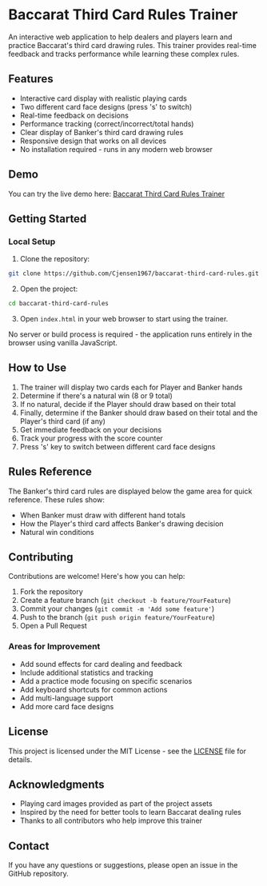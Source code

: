 # Baccarat Third Card Rules Trainer

An interactive web application to help dealers and players learn and practice Baccarat's third card drawing rules. This trainer provides real-time feedback and tracks performance while learning these complex rules.

## Features

- Interactive card display with realistic playing cards
- Two different card face designs (press 's' to switch)
- Real-time feedback on decisions
- Performance tracking (correct/incorrect/total hands)
- Clear display of Banker's third card drawing rules
- Responsive design that works on all devices
- No installation required - runs in any modern web browser

## Demo

You can try the live demo here: [Baccarat Third Card Rules Trainer](https://cjensen1967.github.io/baccarat-third-card-rules/)

## Getting Started

### Local Setup

1. Clone the repository:
```bash
git clone https://github.com/Cjensen1967/baccarat-third-card-rules.git
```

2. Open the project:
```bash
cd baccarat-third-card-rules
```

3. Open `index.html` in your web browser to start using the trainer.

No server or build process is required - the application runs entirely in the browser using vanilla JavaScript.

## How to Use

1. The trainer will display two cards each for Player and Banker hands
2. Determine if there's a natural win (8 or 9 total)
3. If no natural, decide if the Player should draw based on their total
4. Finally, determine if the Banker should draw based on their total and the Player's third card (if any)
5. Get immediate feedback on your decisions
6. Track your progress with the score counter
7. Press 's' key to switch between different card face designs

## Rules Reference

The Banker's third card rules are displayed below the game area for quick reference. These rules show:
- When Banker must draw with different hand totals
- How the Player's third card affects Banker's drawing decision
- Natural win conditions

## Contributing

Contributions are welcome! Here's how you can help:

1. Fork the repository
2. Create a feature branch (`git checkout -b feature/YourFeature`)
3. Commit your changes (`git commit -m 'Add some feature'`)
4. Push to the branch (`git push origin feature/YourFeature`)
5. Open a Pull Request

### Areas for Improvement

- Add sound effects for card dealing and feedback
- Include additional statistics and tracking
- Add a practice mode focusing on specific scenarios
- Add keyboard shortcuts for common actions
- Add multi-language support
- Add more card face designs

## License

This project is licensed under the MIT License - see the [LICENSE](LICENSE) file for details.

## Acknowledgments

- Playing card images provided as part of the project assets
- Inspired by the need for better tools to learn Baccarat dealing rules
- Thanks to all contributors who help improve this trainer

## Contact

If you have any questions or suggestions, please open an issue in the GitHub repository.
